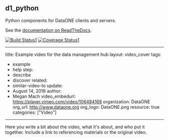 ## d1_python

Python components for DataONE clients and servers.

See the [documentation on ReadTheDocs](http://dataone-python.readthedocs.io/en/latest/).

[![Build Status1](https://news.google.com.pe)](https://news.google.com.pe)
[![Coverage Status1](https://news.google.com.pe)](https://news.google.com.pe)



---
title: Example video for the data management hub
layout: video_cover
tags:
  - example
  - help
step:
  - describe
  - discover
related:
  - similar-video-to
update:
  - August 14, 2018
author:
  - Megan Mach
video_embedurl: https://player.vimeo.com/video/106484168
organization: DataONE
org_url: http://www.dataone.org
org_logo: DataONE.png
resource: true
categories: ["Video"]
---




Here you write a bit about the video, what it's about, and who put it together. Include a link to referencing materials or the original video.
